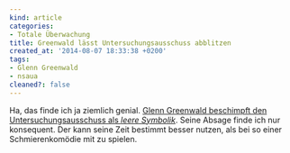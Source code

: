 ```yaml
---
kind: article
categories:
- Totale Überwachung
title: Greenwald lässt Untersuchungsausschuss abblitzen
created_at: '2014-08-07 18:33:38 +0200'
tags:
- Glenn Greenwald
- nsaua
cleaned?: false
---
```


Ha, das finde ich ja ziemlich genial. [Glenn Greenwald beschimpft den
Untersuchungsausschuss als *leere
Symbolik*](http://www.golem.de/news/leere-symbolik-greenwald-lehnt-aus-protest-aussage-im-nsa-ausschuss-ab-1408-108300.html "Greenwald lehnt aus Protest Aussage im NSA-Ausschuss ab").
Seine Absage finde ich nur konsequent. Der kann seine Zeit bestimmt
besser nutzen, als bei so einer Schmierenkomödie mit zu spielen.
